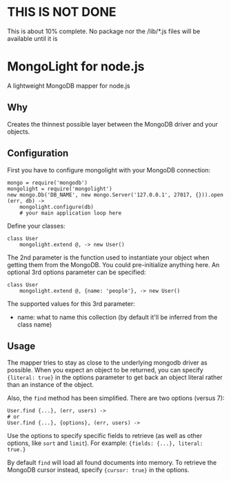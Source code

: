 # THIS IS NOT DONE
This is about 10% complete. No package nor the /lib/*.js files will be available until it is

# MongoLight for node.js
A lightweight MongoDB mapper for node.js

## Why
Creates the thinnest possible layer between the MongoDB driver and your objects.

## Configuration
First you have to configure mongolight with your MongoDB connection:

	mongo = require('mongodb')
	mongolight = require('mongolight')
	new mongo.Db('DB_NAME', new mongo.Server('127.0.0.1', 27017, {})).open (err, db) ->
		mongolight.configure(db)
		# your main application loop here

Define your classes:

	class User
		mongolight.extend @, -> new User()

The 2nd parameter is the function used to instantiate your object when getting them from the MongoDB. You could pre-initialize anything here. An optional 3rd options parameter can be specified:

	class User
		mongolight.extend @, {name: 'people'}, -> new User()

The supported values for this 3rd parameter:
  
* name: what to name this collection (by default it'll be inferred from the class name)

## Usage
The mapper tries to stay as close to the underlying mongodb driver as possible. When you expect an object to be returned, you can specify `{literal: true}` in the options parameter to get back an object literal rather than an instance of the object.

Also, the `find` method has been simplified. There are two options (versus 7):

	User.find {...}, (err, users) ->
	# or
	User.find {...}, {options}, (err, users) ->

Use the options to specify specific fields to retrieve (as well as other options, like `sort` and `limit`). For example: `{fields: {...}, literal: true.}`

By default `find` will load all found documents into memory. To retrieve the MongoDB cursor instead, specify `{cursor: true}` in the options.